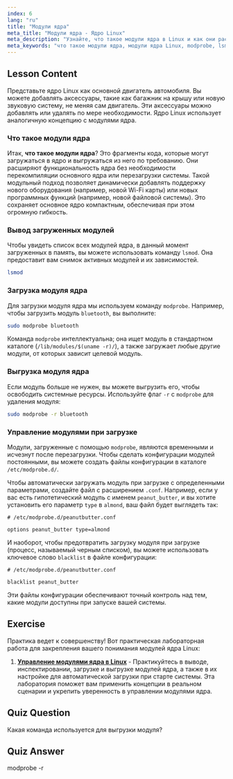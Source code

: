 ```yaml
---
index: 6
lang: "ru"
title: "Модули ядра"
meta_title: "Модули ядра - Ядро Linux"
meta_description: "Узнайте, что такое модули ядра в Linux и как они расширяют функциональность ядра. Этот урок охватывает использование lsmod и modprobe для вывода, загрузки и выгрузки модулей по требованию."
meta_keywords: "что такое модули ядра, модули ядра Linux, modprobe, lsmod, управление ядром, учебник Linux, Linux для начинающих, руководство по Linux"
---
```


## Lesson Content

Представьте ядро Linux как основной двигатель автомобиля. Вы можете добавлять аксессуары, такие как багажник на крышу или новую звуковую систему, не меняя сам двигатель. Эти аксессуары можно добавлять или удалять по мере необходимости. Ядро Linux использует аналогичную концепцию с модулями ядра.

### Что такое модули ядра

Итак, **что такое модули ядра**? Это фрагменты кода, которые могут загружаться в ядро и выгружаться из него по требованию. Они расширяют функциональность ядра без необходимости перекомпиляции основного ядра или перезагрузки системы. Такой модульный подход позволяет динамически добавлять поддержку нового оборудования (например, новой Wi-Fi карты) или новых программных функций (например, новой файловой системы). Это сохраняет основное ядро компактным, обеспечивая при этом огромную гибкость.

### Вывод загруженных модулей

Чтобы увидеть список всех модулей ядра, в данный момент загруженных в память, вы можете использовать команду `lsmod`. Она предоставит вам снимок активных модулей и их зависимостей.

```bash
lsmod
```

### Загрузка модуля ядра

Для загрузки модуля ядра мы используем команду `modprobe`. Например, чтобы загрузить модуль `bluetooth`, вы выполните:

```bash
sudo modprobe bluetooth
```

Команда `modprobe` интеллектуальна; она ищет модуль в стандартном каталоге (`/lib/modules/$(uname -r)/`), а также загружает любые другие модули, от которых зависит целевой модуль.

### Выгрузка модуля ядра

Если модуль больше не нужен, вы можете выгрузить его, чтобы освободить системные ресурсы. Используйте флаг `-r` с `modprobe` для удаления модуля:

```bash
sudo modprobe -r bluetooth
```

### Управление модулями при загрузке

Модули, загруженные с помощью `modprobe`, являются временными и исчезнут после перезагрузки. Чтобы сделать конфигурации модулей постоянными, вы можете создать файлы конфигурации в каталоге `/etc/modprobe.d/`.

Чтобы автоматически загружать модуль при загрузке с определенными параметрами, создайте файл с расширением `.conf`. Например, если у вас есть гипотетический модуль с именем `peanut_butter`, и вы хотите установить его параметр `type` в `almond`, ваш файл будет выглядеть так:

```plaintext
# /etc/modprobe.d/peanutbutter.conf

options peanut_butter type=almond
```

И наоборот, чтобы предотвратить загрузку модуля при загрузке (процесс, называемый черным списком), вы можете использовать ключевое слово `blacklist` в файле конфигурации:

```plaintext
# /etc/modprobe.d/peanutbutter.conf

blacklist peanut_butter
```

Эти файлы конфигурации обеспечивают точный контроль над тем, какие модули доступны при запуске вашей системы.

## Exercise

Практика ведет к совершенству! Вот практическая лабораторная работа для закрепления вашего понимания модулей ядра Linux:

1. **[Управление модулями ядра в Linux](https://labex.io/ru/labs/comptia-manage-kernel-modules-in-linux-590865)** - Практикуйтесь в выводе, инспектировании, загрузке и выгрузке модулей ядра, а также в их настройке для автоматической загрузки при старте системы. Эта лаборатория поможет вам применить концепции в реальном сценарии и укрепить уверенность в управлении модулями ядра.

## Quiz Question

Какая команда используется для выгрузки модуля?

## Quiz Answer

modprobe -r
